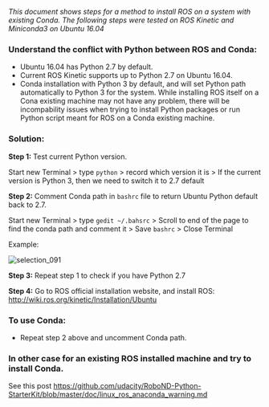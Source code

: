 *This document shows steps for a method to install ROS on a system with existing Conda.* 
*The following steps were tested on ROS Kinetic and Miniconda3 on Ubuntu 16.04*

### Understand the conflict with Python between ROS and Conda:
- Ubuntu 16.04 has Python 2.7 by default.
- Current ROS Kinetic supports up to Python 2.7 on Ubuntu 16.04.
- Conda installation with Python 3 by default, and will set Python path automatically to Python 3 for the system.
While installing ROS itself on a Cona existing machine may not have any problem, there will be incompability issues when trying to install Python packages or run Python script meant for ROS on a Conda existing machine.

### Solution:
**Step 1:** Test current Python version.

Start new Terminal > type `python` > record which version it is > If the current version is Python 3, then we need to switch it to 2.7 default

**Step 2:** Comment Conda path in `bashrc` file to return Ubuntu Python default back to 2.7.

Start new Terminal > type `gedit ~/.bahsrc` > Scroll to end of the page to find the conda path and comment it > Save `bashrc` > Close Terminal

Example:

![selection_091](https://user-images.githubusercontent.com/23693651/37070592-2f7a0272-2186-11e8-8520-2f701fb0a499.png)

**Step 3:** Repeat step 1 to check if you have Python 2.7

**Step 4:** Go to ROS official installation website, and install ROS: http://wiki.ros.org/kinetic/Installation/Ubuntu

### To use Conda:

- Repeat step 2 above and uncomment Conda path.

### In other case for an existing ROS installed machine and try to install Conda.
See this post https://github.com/udacity/RoboND-Python-StarterKit/blob/master/doc/linux_ros_anaconda_warning.md

